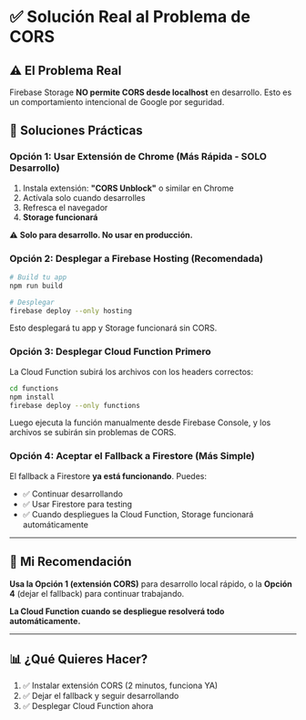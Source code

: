 # ✅ Solución Real al Problema de CORS

## ⚠️ El Problema Real

Firebase Storage **NO permite CORS desde localhost** en desarrollo. Esto es un comportamiento intencional de Google por seguridad.

## 🎯 Soluciones Prácticas

### **Opción 1: Usar Extensión de Chrome (Más Rápida - SOLO Desarrollo)**

1. Instala extensión: **"CORS Unblock"** o similar en Chrome
2. Actívala solo cuando desarrolles
3. Refresca el navegador
4. **Storage funcionará**

⚠️ **Solo para desarrollo. No usar en producción.**

### **Opción 2: Desplegar a Firebase Hosting (Recomendada)**

```bash
# Build tu app
npm run build

# Desplegar
firebase deploy --only hosting
```

Esto desplegará tu app y Storage funcionará sin CORS.

### **Opción 3: Desplegar Cloud Function Primero**

La Cloud Function subirá los archivos con los headers correctos:

```bash
cd functions
npm install
firebase deploy --only functions
```

Luego ejecuta la función manualmente desde Firebase Console, y los archivos se subirán sin problemas de CORS.

### **Opción 4: Aceptar el Fallback a Firestore (Más Simple)**

El fallback a Firestore **ya está funcionando**. Puedes:
- ✅ Continuar desarrollando
- ✅ Usar Firestore para testing
- ✅ Cuando despliegues la Cloud Function, Storage funcionará automáticamente

---

## 🎯 Mi Recomendación

**Usa la Opción 1 (extensión CORS)** para desarrollo local rápido, o la **Opción 4** (dejar el fallback) para continuar trabajando.

**La Cloud Function cuando se despliegue resolverá todo automáticamente.**

---

## 📊 ¿Qué Quieres Hacer?

1. ✅ Instalar extensión CORS (2 minutos, funciona YA)
2. ✅ Dejar el fallback y seguir desarrollando
3. ✅ Desplegar Cloud Function ahora

